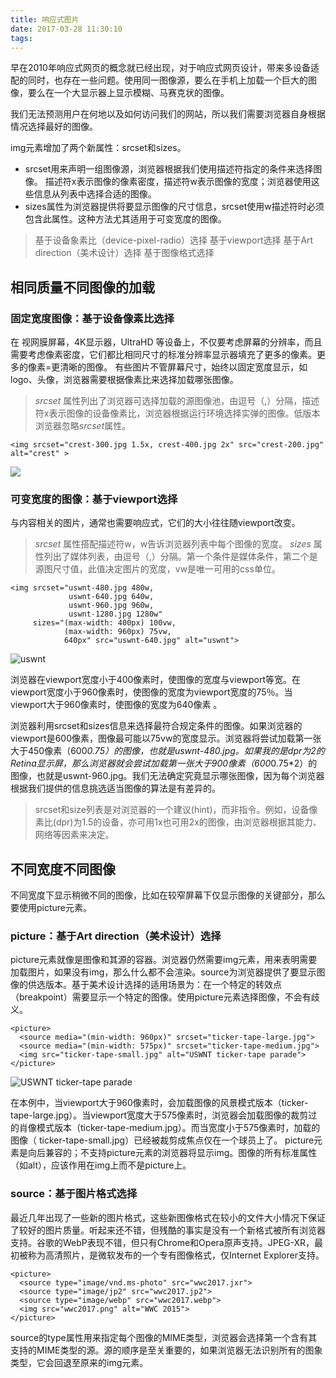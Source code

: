 ```yaml
---
title: 响应式图片
date: 2017-03-28 11:30:10
tags:
---
```

早在2010年响应式网页的概念就已经出现，对于响应式网页设计，带来多设备适配的同时，也存在一些问题。使用同一图像源，要么在手机上加载一个巨大的图像，要么在一个大显示器上显示模糊、马赛克状的图像。
<!--more-->
我们无法预测用户在何地以及如何访问我们的网站，所以我们需要浏览器自身根据情况选择最好的图像。

img元素增加了两个新属性：srcset和sizes。
* srcset用来声明一组图像源，浏览器根据我们使用描述符指定的条件来选择图像。
描述符x表示图像的像素密度，描述符w表示图像的宽度；浏览器使用这些信息从列表中选择合适的图像。
*  sizes属性为浏览器提供将要显示图像的尺寸信息，srcset使用w描述符时必须包含此属性。这种方法尤其适用于可变宽度的图像。
 
> 基于设备象素比（device-pixel-radio）选择
> 基于viewport选择
> 基于Art direction（美术设计）选择
> 基于图像格式选择

## 相同质量不同图像的加载

### 固定宽度图像：基于设备像素比选择
在 视网膜屏幕，4K显示器，UltraHD 等设备上，不仅要考虑屏幕的分辨率，而且需要考虑像素密度，它们都比相同尺寸的标准分辨率显示器填充了更多的像素。更多的像素=更清晰的图像。
有些图片不管屏幕尺寸，始终以固定宽度显示，如logo、头像，浏览器需要根据像素比来选择加载哪张图像。

> *srcset* 属性列出了浏览器可选择加载的源图像池，由逗号（,）分隔，描述符x表示图像的设备像素比，浏览器根据运行环境选择实弹的图像。低版本浏览器忽略*srcset*属性。 

```
<img srcset="crest-300.jpg 1.5x, crest-400.jpg 2x" src="crest-200.jpg" alt="crest" >
```
<img  srcset="https://assets-github.cheris.com.cn/responsive/crest-300.jpg 1.5x, https://assets-github.cheris.com.cn/responsive/crest-400.jpg 2x"  src="https://assets-github.cheris.com.cn/responsive/crest-200.jpg" />


### 可变宽度的图像：基于viewport选择
与内容相关的图片，通常也需要响应式，它们的大小往往随viewport改变。

>  *srcset* 属性搭配描述符w，w告诉浏览器列表中每个图像的宽度。
>  *sizes* 属性列出了媒体列表，由逗号（,）分隔。第一个条件是媒体条件，第二个是源图尺寸值，此值决定图片的宽度，vw是唯一可用的css单位。

```
<img srcset="uswnt-480.jpg 480w,
             uswnt-640.jpg 640w,
             uswnt-960.jpg 960w,
             uswnt-1280.jpg 1280w" 
     sizes="(max-width: 400px) 100vw, 
            (max-width: 960px) 75vw, 
            640px" src="uswnt-640.jpg" alt="uswnt">
```
<img srcset="https://assets-github.cheris.com.cn/responsive/uswnt-480.jpg 480w,
             https://assets-github.cheris.com.cn/responsive/uswnt-640.jpg 640w,
             https://assets-github.cheris.com.cn/responsive/uswnt-960.jpg 960w,
             https://assets-github.cheris.com.cn/responsive/uswnt-1280.jpg 1280w" 
     sizes="(max-width: 400px) 100vw, 
            (max-width: 960px) 75vw, 
            640px" src="https://assets-github.cheris.com.cn/responsive/uswnt-640.jpg" alt="uswnt">


浏览器在viewport宽度小于400像素时，使图像的宽度与viewport等宽。在viewport宽度小于960像素时，使图像的宽度为viewport宽度的75％。当viewport大于960像素时，使图像的宽度为640像素 。

浏览器利用srcset和sizes信息来选择最符合规定条件的图像。如果浏览器的viewport是600像素，图像最可能以75vw的宽度显示。浏览器将尝试加载第一张大于450像素（600*0.75）的图像，也就是uswnt-480.jpg。如果我的是dpr为2的Retina显示屏，那么浏览器就会尝试加载第一张大于900像素（600*0.75*2）的图像，也就是uswnt-960.jpg。我们无法确定究竟显示哪张图像，因为每个浏览器根据我们提供的信息挑选适当图像的算法是有差异的。
> srcset和size列表是对浏览器的一个建议(hint)，而非指令。例如，设备像素比(dpr)为1.5的设备，亦可用1x也可用2x的图像，由浏览器根据其能力、网络等因素来决定。

## 不同宽度不同图像
不同宽度下显示稍微不同的图像，比如在较窄屏幕下仅显示图像的关键部分，那么要使用picture元素。
### picture：基于Art direction（美术设计）选择
picture元素就像是图像和其源的容器。浏览器仍然需要img元素，用来表明需要加载图片，如果没有img，那么什么都不会渲染。source为浏览器提供了要显示图像的供选版本。基于美术设计选择的适用场景为：在一个特定的转效点（breakpoint）需要显示一个特定的图像。使用picture元素选择图像，不会有歧义。

```
<picture>
  <source media="(min-width: 960px)" srcset="ticker-tape-large.jpg">
  <source media="(min-width: 575px)" srcset="ticker-tape-medium.jpg">
  <img src="ticker-tape-small.jpg" alt="USWNT ticker-tape parade">
</picture>
```
<picture>
  <source media="(min-width: 960px)" srcset="https://assets-github.cheris.com.cn/responsive/ticker-tape-large.jpg">
  <source media="(min-width: 575px)" srcset="https://assets-github.cheris.com.cn/responsive/ticker-tape-medium.jpg">
  <img src="https://assets-github.cheris.com.cn/responsive/ticker-tape-small.jpg" alt="USWNT ticker-tape parade">
</picture>


在本例中，当viewport大于960像素时，会加载图像的风景模式版本（ticker-tape-large.jpg）。当viewport宽度大于575像素时，浏览器会加载图像的裁剪过的肖像模式版本（ticker-tape-medium.jpg）。而当宽度小于575像素时，加载的图像（ ticker-tape-small.jpg）已经被裁剪成焦点仅在一个球员上了。
picture元素是向后兼容的；不支持picture元素的浏览器将显示img。图像的所有标准属性（如alt），应该作用在img上而不是picture上。

### source：基于图片格式选择
最近几年出现了一些新的图片格式，这些新图像格式在较小的文件大小情况下保证了较好的图片质量。听起来还不错，但残酷的事实是没有一个新格式被所有浏览器支持。谷歌的WebP表现不错，但只有Chrome和Opera原声支持。JPEG-XR，最初被称为高清照片，是微软发布的一个专有图像格式，仅Internet Explorer支持。

```
<picture>
  <source type="image/vnd.ms-photo" src="wwc2017.jxr">
  <source type="image/jp2" src="wwc2017.jp2">
  <source type="image/webp" src="wwc2017.webp">
  <img src="wwc2017.png" alt="WWC 2015">
</picture>
```
source的type属性用来指定每个图像的MIME类型，浏览器会选择第一个含有其支持的MIME类型的源。源的顺序是至关重要的，如果浏览器无法识别所有的图象类型，它会回退至原来的img元素。